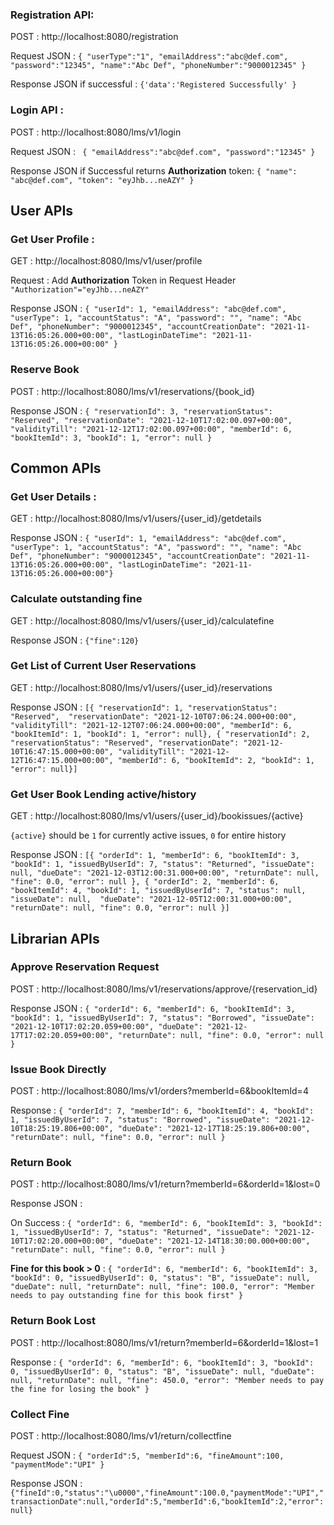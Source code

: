 

### Registration API:

POST : http://localhost:8080/registration

Request JSON : 
`{
"userType":"1",
"emailAddress":"abc@def.com",
"password":"12345",
"name":"Abc Def",
"phoneNumber":"9000012345"
}`

Response JSON if successful : `{'data':'Registered Successfully'
}`

### Login API :

POST : http://localhost:8080/lms/v1/login

Request JSON : `
{
"emailAddress":"abc@def.com",
"password":"12345"
}`

Response JSON if Successful returns **Authorization** token: `{
"name": "abc@def.com",
"token": "eyJhb...neAZY"
}`

## User APIs
### Get User Profile :
GET : http://localhost:8080/lms/v1/user/profile

Request : Add **Authorization** Token in Request Header
`"Authorization"="eyJhb...neAZY"`

Response JSON : `{
"userId": 1,
"emailAddress": "abc@def.com",
"userType": 1,
"accountStatus": "A",
"password": "",
"name": "Abc Def",
"phoneNumber": "9000012345",
"accountCreationDate": "2021-11-13T16:05:26.000+00:00",
"lastLoginDateTime": "2021-11-13T16:05:26.000+00:00"
}`

### Reserve Book
POST : http://localhost:8080/lms/v1/reservations/{book_id}

Response JSON : `{ "reservationId": 3, "reservationStatus": "Reserved",
"reservationDate": "2021-12-10T17:02:00.097+00:00", "validityTill": "2021-12-12T17:02:00.097+00:00",
"memberId": 6, "bookItemId": 3, "bookId": 1, "error": null }`

## Common APIs
### Get User Details :
GET : http://localhost:8080/lms/v1/users/{user_id}/getdetails

Response JSON : `{
"userId": 1, "emailAddress": "abc@def.com", "userType": 1, "accountStatus": "A", "password": "",
"name": "Abc Def", "phoneNumber": "9000012345",
"accountCreationDate": "2021-11-13T16:05:26.000+00:00", "lastLoginDateTime": "2021-11-13T16:05:26.000+00:00"}`

### Calculate outstanding fine
GET : http://localhost:8080/lms/v1/users/{user_id}/calculatefine

Response JSON : `{"fine":120}`

### Get List of Current User Reservations
GET : http://localhost:8080/lms/v1/users/{user_id}/reservations

Response JSON : `[{
"reservationId": 1, "reservationStatus": "Reserved", 
"reservationDate": "2021-12-10T07:06:24.000+00:00", "validityTill": "2021-12-12T07:06:24.000+00:00",
"memberId": 6, "bookItemId": 1, "bookId": 1, "error": null},
{
"reservationId": 2, "reservationStatus": "Reserved",
"reservationDate": "2021-12-10T16:47:15.000+00:00", "validityTill": "2021-12-12T16:47:15.000+00:00",
"memberId": 6, "bookItemId": 2, "bookId": 1, "error": null}]`

### Get User Book Lending active/history
GET : http://localhost:8080/lms/v1/users/{user_id}/bookissues/{active}

`{active}` should be `1` for currently active issues, `0` for entire history 

Response JSON : `[{
"orderId": 1, "memberId": 6, "bookItemId": 3, "bookId": 1, "issuedByUserId": 7, "status": "Returned", "issueDate": null,
"dueDate": "2021-12-03T12:00:31.000+00:00", "returnDate": null, "fine": 0.0, "error": null },
{
"orderId": 2, "memberId": 6, "bookItemId": 4, "bookId": 1, "issuedByUserId": 7, "status": null, "issueDate": null, 
"dueDate": "2021-12-05T12:00:31.000+00:00", "returnDate": null, "fine": 0.0, "error": null }]`


## Librarian APIs
### Approve Reservation Request
POST : http://localhost:8080/lms/v1/reservations/approve/{reservation_id}

Response JSON : `{
"orderId": 6, "memberId": 6, "bookItemId": 3, "bookId": 1,
"issuedByUserId": 7, "status": "Borrowed",
"issueDate": "2021-12-10T17:02:20.059+00:00", "dueDate": "2021-12-17T17:02:20.059+00:00",
"returnDate": null, "fine": 0.0, "error": null }`

### Issue Book Directly
POST : http://localhost:8080/lms/v1/orders?memberId=6&bookItemId=4

Response : `{
"orderId": 7, "memberId": 6, "bookItemId": 4, "bookId": 1, "issuedByUserId": 7, "status": "Borrowed",
"issueDate": "2021-12-10T18:25:19.806+00:00", "dueDate": "2021-12-17T18:25:19.806+00:00",
"returnDate": null, "fine": 0.0, "error": null
}`

### Return Book 
POST : http://localhost:8080/lms/v1/return?memberId=6&orderId=1&lost=0

Response JSON :

On Success :
`{
"orderId": 6, "memberId": 6, "bookItemId": 3, "bookId": 1, "issuedByUserId": 7, "status": "Returned",
"issueDate": "2021-12-10T17:02:20.000+00:00", "dueDate": "2021-12-14T18:30:00.000+00:00", "returnDate": null,
"fine": 0.0, "error": null
}`

**Fine for this book > 0** : 
`{
"orderId": 6, "memberId": 6, "bookItemId": 3, "bookId": 0, "issuedByUserId": 0,
"status": "B", "issueDate": null, "dueDate": null, "returnDate": null, "fine": 100.0,
"error": "Member needs to pay outstanding fine for this book first"
}`

### Return Book Lost
POST : http://localhost:8080/lms/v1/return?memberId=6&orderId=1&lost=1

Response : `{
"orderId": 6, "memberId": 6, "bookItemId": 3, "bookId": 0, "issuedByUserId": 0, "status": "B",
"issueDate": null, "dueDate": null, "returnDate": null, "fine": 450.0,
"error": "Member needs to pay the fine for losing the book"
}`

### Collect Fine
POST : http://localhost:8080/lms/v1/return/collectfine

Request JSON : `{ "orderId":5, "memberId":6, "fineAmount":100, "paymentMode":"UPI" }`

Response JSON : `{"fineId":0,"status":"\u0000","fineAmount":100.0,"paymentMode":"UPI","transactionDate":null,"orderId":5,"memberId":6,"bookItemId":2,"error":null}`

